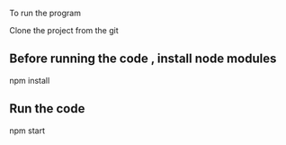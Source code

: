 To run the program

Clone the project from the git

## Before running the code , install node modules 
  npm install

  ## Run the code
  npm start
